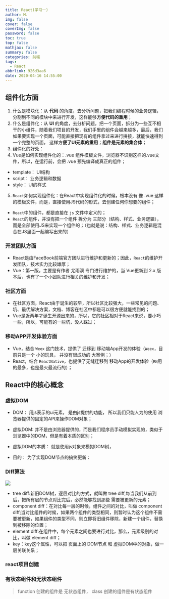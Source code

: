 ```yaml
---
title: React(学习一)
author: M.
img: false
cover: false
coverImg: false
password: false
toc: true
top: false
mathjax: false
summary: false
categories: 前端
tags:
  - React
abbrlink: 926d3aa6
date: 2020-04-16 14:55:00
---
```


## 组件化方面

1. 什么是模块化：从 **代码** 的角度，去分析问题，把我们编程时候的业务逻辑，分割到不同的模块中来进行开发，这样能够**方便代码的重用**；
2. 什么是组件化：从 **UI** 的角度，去分析问题，把一个页面，拆分为一些互不相干的小组件，随着我们项目的开发，我们手里的组件会越来越多，最后，我们如果要实现一个页面，可能直接把现有的组件拿过来进行拼接，就能快速得到一个完整的页面， 这样方**便了UI元素的重用**；**组件是元素的集合体**；
3. 组件化的好处：
4. Vue是如何实现组件化的：.vue 组件模板文件，浏览器不识别这样的.vue文件，所以，在运行前，会把 .vue 预先编译成真正的组件；
 + template： UI结构
 + script： 业务逻辑和数据
 + style： UI的样式
 
5. `React`如何实现组件化：在React中实现组件化的时候，根本没有 像 .vue 这样的模板文件，而是，直接使用JS代码的形式，去创建任何你想要的组件；
 + `React`中的组件，都是直接在 `js` 文件中定义的；
 + `React`的组件，并没有把一个组件 拆分为 三部分（结构、样式、业务逻辑），而是全部使用JS来实现一个组件的；（也就是说：结构、样式、业务逻辑是混合在JS里面一起编写出来的）

<!-- more -->
### 开发团队方面

+ React是由FaceBook前端官方团队进行维护和更新的；因此，`React`的维护开发团队，技术实力比较雄厚；
+ Vue：第一版，主要是有作者 尤雨溪 专门进行维护的，当 Vue更新到 2.x 版本后，也有了一个小团队进行相关的维护和开发；

### 社区方面

+ 在社区方面，React由于诞生的较早，所以社区比较强大，一些常见的问题、坑、最优解决方案，文档、博客在社区中都是可以很方便就能找到的；
+ Vue是近两年才诞生开源出来的，所以，它的社区相对于React来说，要小巧一些，所以，可能有的一些坑，没人踩过；


### 移动APP开发体验方面

+ Vue，结合 `Weex` 这门技术，提供了 迁移到 移动端App开发的体验（`Weex`，目前只是一个 小的玩具， 并没有很成功的 大案例；）
+ React，结合 `ReactNative`，也提供了无缝迁移到 移动App的开发体验（`RN`用的最多，也是最火最流行的）；


## React中的核心概念

### 虚拟DOM

- DOM： 用js表示的ui元素， 是由js提供的功能， 所以我们只能人为的使用 浏览器提供的固定的API来操作DOM对象；
- 虚拟DOM: 并不是由浏览器提供的，而是我们程序员手动模拟实现的，类似于浏览器中的DOM，但是有着本质的区别；

- 虚拟DOM的本质： 就是使用js对象来模拟DOM树，
- 目的： 为了实现DOM节点的搞笑更新：

### DIff算法

![](/images/react/Diff.png)
- tree diff:新旧DOM树，逐层对比的方式，就叫做 tree diff,每当我们从前到后，把所有层的节点对比完后，必然能够找到那些 需要被更新的元素；
- component diff：在对比每一层的时候，组件之间的对比，叫做 component diff;当对比组件的时候，如果两个组件的类型相同，则暂时认为这个组件不需要被更新，如果组件的类型不同，则立即将旧组件移除，新建一个组件，替换到被移除的位置；
- element diff:在组件中，每个元素之间也要进行对比，那么，元素级别的对比，叫做 element diff；
- key：key这个属性，可以把 页面上的 DOM节点 和 虚拟DOM中的对象，做一层关联关系；


### react项目创建










### 有状态组件和无状态组件

> function 创建的组件是 无状态组件， class 创建的组件是有状态组件













